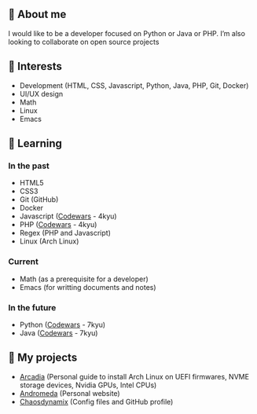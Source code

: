 ## 👋 About me
I would like to be a developer focused on Python or Java or PHP. I’m also looking to collaborate on open source projects

## 👀 Interests
- Development (HTML, CSS, Javascript, Python, Java, PHP, Git, Docker)
- UI/UX design
- Math
- Linux
- Emacs

## 🌱 Learning

### In the past
- HTML5
- CSS3
- Git (GitHub)
- Docker
- Javascript ([Codewars](https://www.codewars.com/users/ChaosDynamix) - 4kyu)
- PHP ([Codewars](https://www.codewars.com/users/ChaosDynamix) - 4kyu)
- Regex (PHP and Javascript)
- Linux (Arch Linux)

### Current
- Math (as a prerequisite for a developer)
- Emacs (for writting documents and notes)

### In the future
- Python ([Codewars](https://www.codewars.com/users/ChaosDynamix) - 7kyu)
- Java ([Codewars](https://www.codewars.com/users/ChaosDynamix) - 7kyu)

## 🚀 My projects
- [Arcadia](https://github.com/ChaosDynamix/Arcadia) (Personal guide to install Arch Linux on UEFI firmwares, NVME storage devices, Nvidia GPUs, Intel CPUs)
- [Andromeda](https://github.com/ChaosDynamix/Andromeda) (Personal website)
- [Chaosdynamix](https://github.com/ChaosDynamix/ChaosDynamix) (Config files and GitHub profile)
